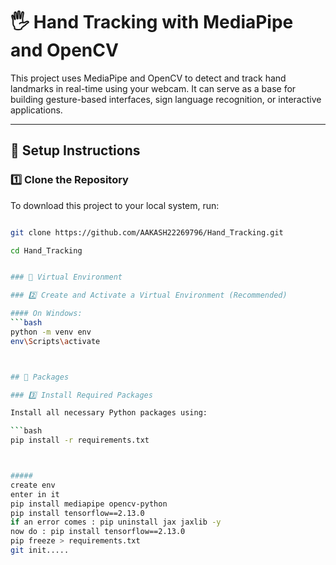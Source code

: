 # 🖐️ Hand Tracking with MediaPipe and OpenCV

This project uses MediaPipe and OpenCV to detect and track hand landmarks in real-time using your webcam. It can serve as a base for building gesture-based interfaces, sign language recognition, or interactive applications.

---

## 🔧 Setup Instructions


### 1️⃣ Clone the Repository

To download this project to your local system, run:

```bash

git clone https://github.com/AAKASH22269796/Hand_Tracking.git

cd Hand_Tracking


### 🔧 Virtual Environment 

### 2️⃣ Create and Activate a Virtual Environment (Recommended)

#### On Windows:
```bash
python -m venv env
env\Scripts\activate



## 🔧 Packages

### 3️⃣ Install Required Packages

Install all necessary Python packages using:

```bash
pip install -r requirements.txt



#####
create env 
enter in it 
pip install mediapipe opencv-python 
pip install tensorflow==2.13.0
if an error comes : pip uninstall jax jaxlib -y
now do : pip install tensorflow==2.13.0
pip freeze > requirements.txt
git init.....
